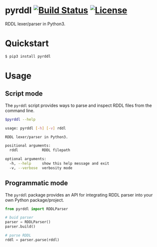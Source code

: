 # pyrddl [![Build Status](https://travis-ci.org/thiagopbueno/pyrddl.svg?branch=master)](https://travis-ci.org/thiagopbueno/pyrddl) [![License](https://img.shields.io/aur/license/yaourt.svg)](https://github.com/thiagopbueno/tf-mdp/blob/master/LICENSE)

RDDL lexer/parser in Python3.

# Quickstart

```bash
$ pip3 install pyrddl
```

# Usage


## Script mode

The ``pyrddl`` script provides ways to parse and inspect RDDL files
from the command line.

```bash
$pyrddl --help

usage: pyrddl [-h] [-v] rddl

RDDL lexer/parser in Python3.

positional arguments:
  rddl           RDDL filepath

optional arguments:
  -h, --help     show this help message and exit
  -v, --verbose  verbosity mode
```

## Programmatic mode

The ``pyrddl`` package provides an API for integrating RDDL parser
into your own Python package/project.

```python
from pyrddl import RDDLParser

# buid parser
parser = RDDLParser()
parser.build()

# parse RDDL
rddl = parser.parse(rddl)
```

